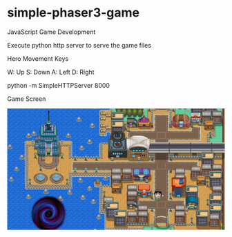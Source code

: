 # simple-phaser3-game
JavaScript Game Development

Execute python http server to serve the game files

Hero Movement Keys

W: Up
S: Down
A: Left
D: Right

python -m SimpleHTTPServer 8000

Game Screen

![Game Screen](game-screen.png)
